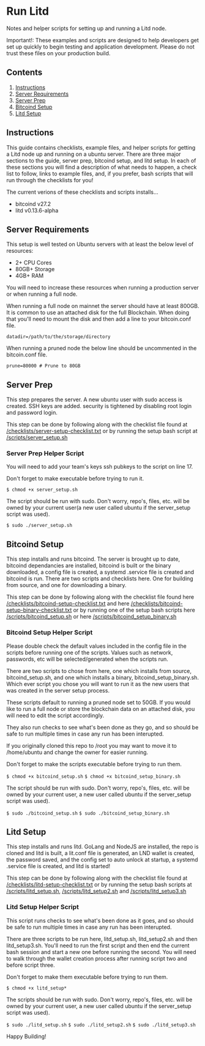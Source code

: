 # Run Litd

Notes and helper scripts for setting up and running a Litd node.

Important!: These examples and scripts are designed to help developers get set up quickly to begin testing and application development. Please do not trust these files on your production build.  

## Contents

1. [Instructions](https://github.com/HannahMR/run-litd/#instructions)
2. [Server Requirements](https://github.com/HannahMR/run-litd/#server-requirements)
3. [Server Prep](https://github.com/HannahMR/run-litd/#server-prep) 
4. [Bitcoind Setup](https://github.com/HannahMR/run-litd/#bitcoind-setup)
5. [Litd Setup](https://github.com/HannahMR/run-litd/#litd-setup)



## Instructions

This guide contains checklists, example files, and helper scripts for getting a Litd node up and running on a ubuntu server. There are three major sections to the guide, server prep, bitcoind setup, and litd setup. In each of these sections you will find a description of what needs to happen, a check list to follow, links to example files, and, if you prefer, bash scripts that will run through the checklists for you! 

The current verions of these checklists and scripts installs...

- bitcoind v27.2
- litd v0.13.6-alpha

## Server Requirements

This setup is well tested on Ubuntu servers with at least the below level of resources:

- 2+ CPU Cores
- 80GB+ Storage
- 4GB+ RAM

You will need to increase these resources when running a production server or when running a full node. 

When running a full node on mainnet the server should have at least 800GB. It is common to use an attached disk for the full Blockchain. When doing that you'll need to mount the disk and then add a line to your bitcoin.conf file. 

```datadir=/path/to/the/storage/directory```

When running a pruned node the below line should be uncommented in the bitcoin.conf file. 

```prune=80000 # Prune to 80GB``` 


## Server Prep

This step prepares the server. A new ubuntu user with sudo access is created. SSH keys are added. security is tightened by disabling root login and password login.

This step can be done by following along with the checklist file found at [/checklists/server-setup-checklist.txt](https://github.com/HannahMR/run-litd/blob/main/checklists/server-setup-checklist.txt) or by running the setup bash script at [/scripts/server_setup.sh](https://github.com/HannahMR/run-litd/blob/main/scripts/server_setup.sh) 

### Server Prep Helper Script

You will need to add your team's keys ssh pubkeys to the script on line 17. 

Don't forget to make executable before trying to run it. 

```$ chmod +x server_setup.sh``` 

The script should be run with sudo. Don't worry, repo's, files, etc. will be owned by your current user(a new user called ubuntu if the server_setup script was used).

```$ sudo ./server_setup.sh```



## Bitcoind Setup

This step installs and runs bitcoind. The server is brought up to date, bitcoind dependancies are installed, bitcoind is built or the binary downloaded, a config file is created, a systemd .service file is created and bitcoind is run. There are two scripts and checklists here. One for building from source, and one for downloading a binary. 

This step can be done by following along with the checklist file found here [/checklists/bitcoind-setup-checklist.txt](https://github.com/HannahMR/run-litd/blob/main/checklists/bitcoind-setup-checklist.txt) and here [/checklists/bitcoind-setup-binary-checklist.txt](https://github.com/HannahMR/run-litd/blob/main/checklists/bitcoind-setup-binary-checklist.txt) or by running one of the setup bash scripts here [/scripts/bitcoind_setup.sh](https://github.com/HannahMR/run-litd/blob/main/scripts/bitcoind_setup.sh) or here [/scripts/bitcoind_setup_binary.sh](https://github.com/HannahMR/run-litd/blob/main/scripts/bitcoind_setup_binary.sh) 

### Bitcoind Setup Helper Script

Please double check the default values included in the config file in the scripts before running one of the scripts. Values such as network, passwords, etc will be selected/generated when the scripts run. 

There are two scripts to chose from here, one which installs from source, bitcoind_setup.sh, and one which installs a binary, bitcoind_setup_binary.sh. Which ever script you chose you will want to run it as the new users that was created in the server setup process.

These scripts default to running a pruned node set to 50GB. If you would like to run a full node or store the blockchain data on an attached disk, you will need to edit the script accordingly. 

They also run checks to see what's been done as they go, and so should be safe to run multiple times in case any run has been interupted. 

If you originally cloned this repo to /root you may want to move it to /home/ubuntu and change the owner for easier running. 

Don't forget to make the scripts executable before trying to run them. 

```$ chmod +x bitcoind_setup.sh``` 
```$ chmod +x bitcoind_setup_binary.sh``` 

The script should be run with sudo. Don't worry, repo's, files, etc. will be owned by your current user, a new user called ubuntu if the server_setup script was used).

```$ sudo ./bitcoind_setup.sh```
```$ sudo ./bitcoind_setup_binary.sh``` 



## Litd Setup

This step installs and runs litd. GoLang and NodeJS are installed, the repo is cloned and litd is built, a lit.conf file is generated, an LND wallet is created, the password saved, and the config set to auto unlock at startup, a systemd .service file is created, and litd is started!

This step can be done by following along with the checklist file found at [/checklists/litd-setup-checklist.txt](https://github.com/HannahMR/run-litd/blob/main/checklists/litd-setup-checklist.txt) or by running the setup bash scripts at [/scripts/litd_setup.sh](https://github.com/HannahMR/run-litd/blob/main/scripts/litd_setup.sh), [/scripts/litd_setup2.sh](https://github.com/HannahMR/run-litd/blob/main/scripts/litd_setup2.sh) and [/scripts/litd_setup3.sh](https://github.com/HannahMR/run-litd/blob/main/scripts/litd_setup3.sh)

### Litd Setup Helper Script

This script runs checks to see what's been done as it goes, and so should be safe to run multiple times in case any run has been interupted. 

There are three scripts to be run here, litd_setup.sh, litd_setup2.sh and then litd_setup3.sh. You'll need to run the first script and then end the current bash session and start a new one before running the second. You will need to walk through the wallet creation process after running script two and before script three.

Don't forget to make them executable before trying to run them.

```$ chmod +x litd_setup*```

The scripts should be run with sudo. Don't worry, repo's, files, etc. will be owned by your current user, a new user called ubuntu if the server_setup script was used).

```$ sudo ./litd_setup.sh```
```$ sudo ./litd_setup2.sh```
```$ sudo ./litd_setup3.sh```

Happy Building! 


